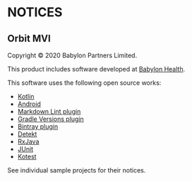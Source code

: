 # NOTICES

## Orbit MVI

Copyright &copy; 2020 Babylon Partners Limited.

This product includes software developed at [Babylon Health](http://www.babylonhealth.com/).

This software uses the following open source works:

- [Kotlin](https://github.com/JetBrains/kotlin)
- [Android](https://developer.android.com)
- [Markdown Lint plugin](https://github.com/appmattus/markdown-lint)
- [Gradle Versions plugin](https://github.com/ben-manes/gradle-versions-plugin)
- [Bintray plugin](https://github.com/bintray/gradle-bintray-plugin)
- [Detekt](https://github.com/detekt/detekt)
- [RxJava](https://github.com/ReactiveX/RxJava)
- [JUnit](https://junit.org/)
- [Kotest](https://kotest.io)

See individual sample projects for their notices.
